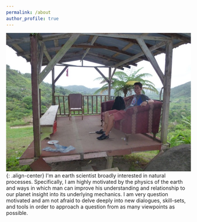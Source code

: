 ```yaml
---
permalink: /about
author_profile: true
---
```


![PRPic](/assets/images/PRDylanPicSmall.jpg){: .align-center} I'm an earth scientist broadly interested in natural processes. Specifically, I am highly motivated by the physics of the earth and ways in which man can improve his understanding and relationship to our planet insight into its underlying mechanics. I am very question motivated and am not afraid to delve deeply into new dialogues, skill-sets, and tools in order to approach a question from as many viewpoints as possible. 
